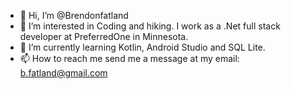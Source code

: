 - 👋 Hi, I’m @Brendonfatland
- 👀 I’m interested in Coding and hiking. I work as a .Net full stack developer at PreferredOne in Minnesota.  
- 🌱 I’m currently learning Kotlin, Android Studio and SQL Lite.
- 📫 How to reach me send me a message at my email: b.fatland@gmail.com

<!---
Brendonfatland/Brendonfatland is a ✨ special ✨ repository because its `README.md` (this file) appears on your GitHub profile.
You can click the Preview link to take a look at your changes.
--->
